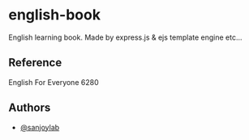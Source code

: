 # english-book
English learning book. Made by express.js &amp; ejs template engine etc...

## Reference
English For Everyone 6280

## Authors

- [@sanjoylab](https://github.com/sanjoy-git/english-book)
